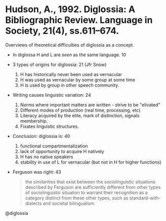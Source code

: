 # Hudson, A., 1992. Diglossia: A Bibliographic Review. Language in Society, 21(4), ss.611–674.

Overviews of theoretical difficulties of diglossia as a concept.

- In diglossa H and L are *seen* as the same language. 10

- 3 types of origins for diglossia: 21 (Jfr Snow)
	1. H has historically never been used as vernacular
	2. H was used as vernacular by some group at some time
	3. H is used by group in other speech community.

- Writing causes linguistic variation: 24
	1. Norms where important matters are written - strive to be "elivated"
	2. Different modes of production (real time, processing, etc)
	3. Literacy acquired by the elite, mark of distinction, signals membership.
	4. Fixates linguistic structures.

- Conclusion: diglossia is: 40
	1. functional compartmentalization
	2. lack of opportunity to acquire H natively
	3. H has no native speakers
	4. stability in use of L for vernacular (but not in H for higher functions)

- Ferguson was right: 43

    > the similarities that exist between the sociolinguistic situations described by Ferguson are sufficiently different from other types of sociolinguistic situation to warrant their recognition as a category distinct from these other types, such as standard-with-dialects and societal bilingualism.

@diglossia
